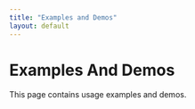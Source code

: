 ```yaml
---
title: "Examples and Demos"
layout: default
---
```


# Examples And Demos

This page contains usage examples and demos.
